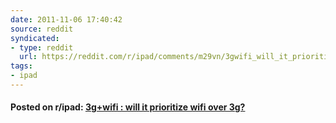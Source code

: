 ```yaml
---
date: 2011-11-06 17:40:42
source: reddit
syndicated:
- type: reddit
  url: https://reddit.com/r/ipad/comments/m29vn/3gwifi_will_it_prioritize_wifi_over_3g/
tags:
- ipad
---
```


#### Posted on r/ipad: [3g+wifi : will it prioritize wifi over 3g?](https://reddit.com/r/ipad/comments/m29vn/3gwifi_will_it_prioritize_wifi_over_3g/)